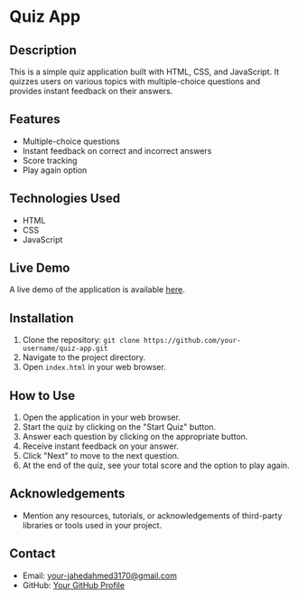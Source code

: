 # Quiz App

## Description
This is a simple quiz application built with HTML, CSS, and JavaScript. It quizzes users on various topics with multiple-choice questions and provides instant feedback on their answers.


## Features
- Multiple-choice questions
- Instant feedback on correct and incorrect answers
- Score tracking
- Play again option

## Technologies Used
- HTML
- CSS
- JavaScript

## Live Demo
A live demo of the application is available [here](https://quiz-app-ebon-delta.vercel.app/).

## Installation
1. Clone the repository: `git clone https://github.com/your-username/quiz-app.git`
2. Navigate to the project directory.
3. Open `index.html` in your web browser.

## How to Use
1. Open the application in your web browser.
2. Start the quiz by clicking on the "Start Quiz" button.
3. Answer each question by clicking on the appropriate button.
4. Receive instant feedback on your answer.
5. Click "Next" to move to the next question.
6. At the end of the quiz, see your total score and the option to play again.


## Acknowledgements
- Mention any resources, tutorials, or acknowledgements of third-party libraries or tools used in your project.

## Contact
- Email: your-jahedahmed3170@gmail.com
- GitHub: [Your GitHub Profile](https://github.com/jahedripon9)

